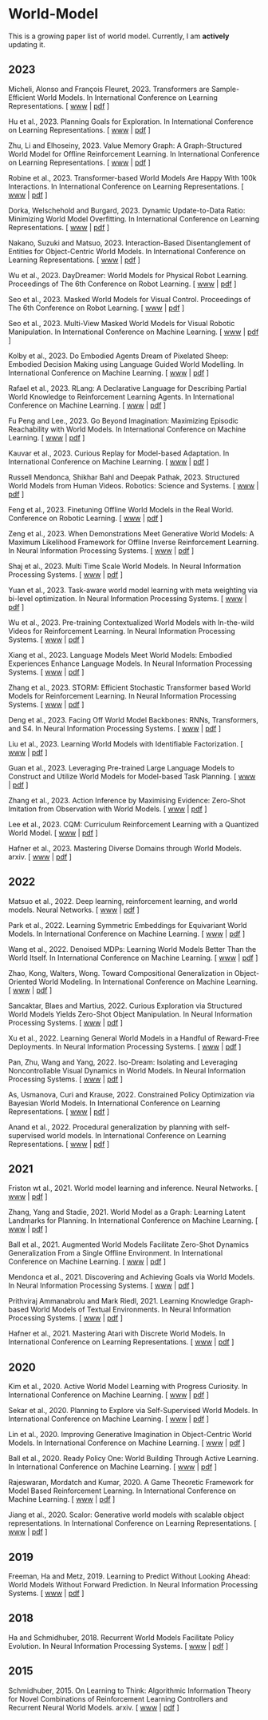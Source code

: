 # World-Model
This is a growing paper list of world model. Currently, I am **actively** updating it.

## 2023
Micheli, Alonso and François Fleuret, 2023. Transformers are Sample-Efficient World Models. In International Conference on Learning Representations. [ [www](https://openreview.net/forum?id=vhFu1Acb0xb) | [pdf](https://openreview.net/pdf?id=vhFu1Acb0xb) ]

Hu et al., 2023. Planning Goals for Exploration. In International Conference on Learning Representations. [ [www](https://openreview.net/forum?id=6qeBuZSo7Pr) | [pdf](https://openreview.net/pdf?id=6qeBuZSo7Pr) ]

Zhu, Li and Elhoseiny, 2023. Value Memory Graph: A Graph-Structured World Model for Offline Reinforcement Learning. In International Conference on Learning Representations. [ [www](https://openreview.net/forum?id=UYcIheNY9Pf) | [pdf](https://openreview.net/pdf?id=UYcIheNY9Pf) ]

Robine et al., 2023. Transformer-based World Models Are Happy With 100k Interactions. In International Conference on Learning Representations. [ [www](https://openreview.net/forum?id=TdBaDGCpjly) | [pdf](https://openreview.net/pdf?id=TdBaDGCpjly) ]

Dorka, Welschehold and Burgard, 2023. Dynamic Update-to-Data Ratio: Minimizing World Model Overfitting. In International Conference on Learning Representations. [ [www](https://openreview.net/forum?id=ZIkHSXzd9O7) | [pdf](https://openreview.net/pdf?id=ZIkHSXzd9O7) ]

Nakano, Suzuki and Matsuo, 2023. Interaction-Based Disentanglement of Entities for Object-Centric World Models. In International Conference on Learning Representations. [ [www](https://openreview.net/forum?id=JQc2VowqCzz) | [pdf](https://openreview.net/pdf?id=JQc2VowqCzz) ]

Wu et al., 2023. DayDreamer: World Models for Physical Robot Learning. Proceedings of The 6th Conference on Robot Learning. [ [www](https://proceedings.mlr.press/v205/wu23c.html) | [pdf](https://proceedings.mlr.press/v205/wu23c/wu23c.pdf) ]

Seo et al., 2023. Masked World Models for Visual Control. Proceedings of The 6th Conference on Robot Learning. [ [www](https://proceedings.mlr.press/v205/seo23a.html) | [pdf](https://proceedings.mlr.press/v205/seo23a/seo23a.pdf) ]

Seo et al., 2023. Multi-View Masked World Models for Visual Robotic Manipulation. In International Conference on Machine Learning. [ [www](https://openreview.net/forum?id=DwOUndjwiV) | [pdf](https://openreview.net/pdf?id=DwOUndjwiV) ]

Kolby et al., 2023. Do Embodied Agents Dream of Pixelated Sheep: Embodied Decision Making using Language Guided World Modelling. In International Conference on Machine Learning. [ [www](https://openreview.net/forum?id=Rm5Qi57C5I) | [pdf](https://openreview.net/pdf?id=Rm5Qi57C5I) ]

Rafael et al., 2023. RLang: A Declarative Language for Describing Partial World Knowledge to Reinforcement Learning Agents.  In International Conference on Machine Learning. [ [www](https://openreview.net/forum?id=dA6biC3XgO) | [pdf](https://openreview.net/pdf?id=dA6biC3XgO) ]

Fu Peng and Lee., 2023. Go Beyond Imagination: Maximizing Episodic Reachability with World Models. In International Conference on Machine Learning. [ [www](https://openreview.net/forum?id=JsAMuzA9o2) | [pdf](https://openreview.net/pdf?id=JsAMuzA9o2) ]

Kauvar et al., 2023. Curious Replay for Model-based Adaptation. In International Conference on Machine Learning. [ [www](https://openreview.net/forum?id=7p7YakZP2H) | [pdf](https://openreview.net/pdf?id=7p7YakZP2H) ]

Russell Mendonca, Shikhar Bahl and Deepak Pathak, 2023. Structured World Models from Human Videos. Robotics: Science and Systems. [ [www](https://roboticsconference.org/program/papers/012/) | [pdf](https://www.roboticsproceedings.org/rss19/p012.pdf) ]

Feng et al., 2023. Finetuning Offline World Models in the Real World. Conference on Robotic Learning. [ [www](https://openreview.net/forum?id=JkFeyEC6VXV) | [pdf](https://openreview.net/pdf?id=JkFeyEC6VXV) ]

Zeng et al., 2023. When Demonstrations Meet Generative World Models: A Maximum Likelihood Framework for Offline Inverse Reinforcement Learning. In Neural Information Processing Systems. [ [www](https://openreview.net/forum?id=oML3v2cFg2) | [pdf](https://openreview.net/pdf?id=oML3v2cFg2) ]

Shaj et al., 2023. Multi Time Scale World Models. In Neural Information Processing Systems. [ [www](https://openreview.net/forum?id=fY7dShbtmo) | [pdf](https://openreview.net/pdf?id=fY7dShbtmo) ]

Yuan et al., 2023. Task-aware world model learning with meta weighting via bi-level optimization. In Neural Information Processing Systems. [ [www](https://openreview.net/forum?id=IN3hQx1BrC) | [pdf](https://openreview.net/pdf?id=IN3hQx1BrC) ]

Wu et al., 2023. Pre-training Contextualized World Models with In-the-wild Videos for Reinforcement Learning. In Neural Information Processing Systems. [ [www](https://openreview.net/forum?id=8GuEVzAUQS) | [pdf](https://openreview.net/pdf?id=8GuEVzAUQS) ]

Xiang et al., 2023. Language Models Meet World Models: Embodied Experiences Enhance Language Models. In Neural Information Processing Systems. [ [www](https://openreview.net/forum?id=SVBR6xBaMl) | [pdf](https://openreview.net/pdf?id=SVBR6xBaMl) ]

Zhang et al., 2023. STORM: Efficient Stochastic Transformer based World Models for Reinforcement Learning. In Neural Information Processing Systems. [ [www](https://openreview.net/forum?id=WxnrX42rnS) | [pdf](https://openreview.net/forum?id=WxnrX42rnS) ]

Deng et al., 2023. Facing Off World Model Backbones: RNNs, Transformers, and S4. In Neural Information Processing Systems. [ [www](https://openreview.net/forum?id=GDYuzX0rwj) | [pdf](https://openreview.net/pdf?id=GDYuzX0rwj) ]

Liu et al., 2023. Learning World Models with Identifiable Factorization. [ [www](https://openreview.net/forum?id=6JJq5TW9Mc) | [pdf](https://openreview.net/pdf?id=6JJq5TW9Mc) ]

Guan et al., 2023. Leveraging Pre-trained Large Language Models to Construct and Utilize World Models for Model-based Task Planning. [ [www](https://openreview.net/forum?id=zDbsSscmuj) | [pdf](https://openreview.net/pdf?id=zDbsSscmuj) ]

Zhang et al., 2023. Action Inference by Maximising Evidence: Zero-Shot Imitation from Observation with World Models. [ [www](https://openreview.net/forum?id=WjlCQxpuxU) | [pdf](https://openreview.net/pdf?id=WjlCQxpuxU) ]

Lee et al., 2023. CQM: Curriculum Reinforcement Learning with a Quantized World Model. [ [www](https://openreview.net/forum?id=tcotyjon2a) | [pdf](https://openreview.net/pdf?id=tcotyjon2a) ]

Hafner et al., 2023. Mastering Diverse Domains through World Models. arxiv. [ [www](https://arxiv.org/abs/2301.04104) | [pdf](https://arxiv.org/pdf/2301.04104.pdf) ]

## 2022
Matsuo et al., 2022. Deep learning, reinforcement learning, and world models. Neural Networks. [ [www](https://www.sciencedirect.com/science/article/pii/S0893608022001150) | [pdf](https://pdf.sciencedirectassets.com/271125/1-s2.0-S0893608022X00063/1-s2.0-S0893608022001150/main.pdf?X-Amz-Security-Token=IQoJb3JpZ2luX2VjEJD%2F%2F%2F%2F%2F%2F%2F%2F%2F%2FwEaCXVzLWVhc3QtMSJGMEQCICrLKPmGgsitGiTAGuZthrpAmymIu73AK%2BJhniCsZdweAiAwiWbbnosI6oAINSLLW9nJqWfdmJJcZSUoEKVDKqfcXiqzBQhZEAUaDDA1OTAwMzU0Njg2NSIM7AoxxPicRBaHjkHNKpAFcDbJ1tXIN7vk69eVp%2F44bpNgPF4PlsmfhXvxK0rnDGOQmUmjxRQTE96boQSRc7E2tuUph48kRtPIRCKp88pEEYKyLxLrVLFbjh79cNJB%2BfKfHVUG6RGHttmvOu0sQXSwaGiBlMBxTRSVTZSlgo2aLBaaGLtS%2BpNWwwpmlxSuUjWALDRJcjr4LBd%2BOYZorbmlNMibDtnJYx0hHch3%2FezgRt5ozRU6gY2IkF1ZdrObb9l8WpTyjd9Xa0%2Fy6%2FLPaHvWim8k1YBOwq%2BTiMBY5MOGDC0uzw%2BvZRTpO2lGulHTg%2F5rqnUc9lfFyhnyzizdIoeeIQLWvdPUSM93yVuOlDd1ehoVbAzkEyTDKUZND%2FmJLV1DXBFL8rcq4gJU1HtDWdhkngb5py7X3%2Bdi8AgbZrpPHIujOBAaU8UgjpWTE3aXNWgc3ZMEr0XR76Kql36%2FWkffS0yTEEhklYSQrbuvZCNR9qL0DRCVgsr71pbV69jN%2FqtoszSfFUMW92omPc8glxVx6BZkBHbgTgvQ0VIsh0NyCjHHZ8qQ3nbxiPgt1Hx81GlkVqN3aSUFVaITiqGXuR03tgtTaQ7Og%2FicfDpgNh4Db0BwA7CcP%2F4Jawuf4JNre7T7B8%2FRwRMaWlDSXCvqndNQiovi8IwwYebKy6MGppMXwMKGBE3vtO3xOo6uL%2FWkVxCzvwnLNmC7122GSk6F5fu86wTWteWyym4fRWmtTtguo3dUmMQpBNyedYaBT4rqTh0JXnac6dhnKdGbiQMQHYb%2FelY88WyoPLt9doqnE14dyYTHzjgcWlJ9V1i%2BCDiOdsDvviVqybioLK4wDV9E6ADM%2FEkHJb1rRtefHiA8bLKgPk3fLJ63b6swd%2BcaAkS7fA4w74DboAY6sgGRoLuL%2BH41JGZqn5LSy%2FJkr2euOSCHvJ4kGdVOrogVPOG6%2FasifNcE6WD3rnXdtpgLNLQvel0fyOUIC6q7aYyMd0LzkgTmdOE1xvqvqjlkoJGeMPM6PgGGMsoxFXMV8M%2BnNjsuxti9Fni22aWMX4XwgOsycsyhaOvFirGswZxk%2BHwN5d6fbWBKyqejjN9YDgGLfYp3Wr3Tst6tCtQmQm9YnnbbAAY3o7Dy5n%2Bzwj5UZlTO&X-Amz-Algorithm=AWS4-HMAC-SHA256&X-Amz-Date=20230319T085243Z&X-Amz-SignedHeaders=host&X-Amz-Expires=300&X-Amz-Credential=ASIAQ3PHCVTYSDGSGBVG%2F20230319%2Fus-east-1%2Fs3%2Faws4_request&X-Amz-Signature=916ae9f1e3197e5385f8f26a95c85dd20bd27e38e2f9c26d678fd1835186ecc5&hash=b9cd03b635e19d3782561c3a11f92d8f031590154a367238d9d2ff288cd23322&host=68042c943591013ac2b2430a89b270f6af2c76d8dfd086a07176afe7c76c2c61&pii=S0893608022001150&tid=spdf-bb7047c8-1a29-4e25-b068-37c157752bbe&sid=329db40428a0d5487a8bc2502e9954ff3f99gxrqa&type=client&tsoh=d3d3LnNjaWVuY2VkaXJlY3QuY29t&ua=190c5705045a53055204&rr=7aa47b1bd9fdaf37&cc=cn) ]

Park et al., 2022. Learning Symmetric Embeddings for Equivariant World Models. In International Conference on Machine Learning. [ [www](https://proceedings.mlr.press/v162/park22a.html) | [pdf](https://proceedings.mlr.press/v162/park22a/park22a.pdf) ]

Wang et al., 2022. Denoised MDPs: Learning World Models Better Than the World Itself. In International Conference on Machine Learning. [ [www](https://proceedings.mlr.press/v162/wang22c.html) | [pdf](https://proceedings.mlr.press/v162/wang22c/wang22c.pdf) ] 

Zhao, Kong, Walters, Wong. Toward Compositional Generalization in Object-Oriented World Modeling. In International Conference on Machine Learning. [ [www](https://proceedings.mlr.press/v162/zhao22b.html) | [pdf](https://proceedings.mlr.press/v162/zhao22b/zhao22b.pdf) ]

Sancaktar, Blaes and Martius, 2022. Curious Exploration via Structured World Models Yields Zero-Shot Object Manipulation. In Neural Information Processing Systems. [ [www](https://openreview.net/forum?id=NnuYZ1el24C) | [pdf](https://openreview.net/pdf?id=NnuYZ1el24C) ]

Xu et al., 2022. Learning General World Models in a Handful of Reward-Free Deployments. In Neural Information Processing Systems. [ [www](https://proceedings.neurips.cc/paper_files/paper/2022/hash/ab6a2c6ee757afe43882121281f6065c-Abstract-Conference.html) | [pdf](https://proceedings.neurips.cc/paper_files/paper/2022/file/ab6a2c6ee757afe43882121281f6065c-Paper-Conference.pdf) ]

Pan, Zhu, Wang and Yang, 2022. Iso-Dream: Isolating and Leveraging Noncontrollable Visual Dynamics in World Models. In Neural Information Processing Systems. [ [www](https://openreview.net/forum?id=6LBfSduVg0N) | [pdf](https://openreview.net/pdf?id=6LBfSduVg0N) ]

As, Usmanova, Curi and Krause, 2022. Constrained Policy Optimization via Bayesian World Models. In International Conference on Learning Representations. [ [www](https://openreview.net/forum?id=PRZoSmCinhf) | [pdf](https://openreview.net/pdf?id=PRZoSmCinhf) ]

Anand et al., 2022. Procedural generalization by planning with self-supervised world models. In International Conference on Learning Representations. [ [www](https://openreview.net/forum?id=FmBegXJToY) | [pdf](https://openreview.net/pdf?id=FmBegXJToY) ]

## 2021
Friston wt al., 2021. World model learning and inference. Neural Networks. [ [www](https://psycnet.apa.org/record/2022-02182-049) | [pdf](https://web.archive.org/web/20211028143837id_/https://discovery.ucl.ac.uk/id/eprint/10137112/1/Friston_1-s2.0-S0893608021003610-main.pdf) ]

Zhang, Yang and Stadie, 2021. World Model as a Graph: Learning Latent Landmarks for Planning. In International Conference on Machine Learning. [ [www](https://proceedings.mlr.press/v139/zhang21x.html) | [pdf](http://proceedings.mlr.press/v139/zhang21x/zhang21x.pdf) ]

Ball et al., 2021. Augmented World Models Facilitate Zero-Shot Dynamics Generalization From a Single Offline Environment. In International Conference on Machine Learning. [ [www](http://proceedings.mlr.press/v139/ball21a.html) | [pdf](http://proceedings.mlr.press/v139/ball21a/ball21a.pdf) ]

Mendonca et al., 2021. Discovering and Achieving Goals via World Models. In Neural Information Processing Systems. [ [www](https://proceedings.neurips.cc/paper/2021/hash/cc4af25fa9d2d5c953496579b75f6f6c-Abstract.html) | [pdf](https://proceedings.neurips.cc/paper/2021/file/cc4af25fa9d2d5c953496579b75f6f6c-Paper.pdf) ]

Prithviraj Ammanabrolu and Mark Riedl, 2021. Learning Knowledge Graph-based World Models of Textual Environments. In Neural Information Processing Systems. [ [www](https://proceedings.neurips.cc/paper/2021/hash/1e747ddbea997a1b933aaf58a7953c3c-Abstract.html) | [pdf](https://proceedings.neurips.cc/paper_files/paper/2021/file/1e747ddbea997a1b933aaf58a7953c3c-Paper.pdf) ]

Hafner et al., 2021. Mastering Atari with Discrete World Models. In International Conference on Learning Representations. [ [www](https://openreview.net/forum?id=0oabwyZbOu) | [pdf](https://openreview.net/pdf?id=0oabwyZbOu) ]

## 2020
Kim et al., 2020. Active World Model Learning with Progress Curiosity. In International Conference on Machine Learning. [ [www](http://proceedings.mlr.press/v119/kim20e.html) | [pdf](http://proceedings.mlr.press/v119/kim20e/kim20e.pdf) ]

Sekar et al., 2020. Planning to Explore via Self-Supervised World Models. In International Conference on Machine Learning. [ [www](http://proceedings.mlr.press/v119/sekar20a.html) | [pdf](http://proceedings.mlr.press/v119/sekar20a/sekar20a.pdf) ]

Lin et al., 2020. Improving Generative Imagination in Object-Centric World Models. In International Conference on Machine Learning. [ [www](https://proceedings.mlr.press/v119/lin20f.html) | [pdf](http://proceedings.mlr.press/v119/lin20f/lin20f.pdf) ]

Ball et al., 2020. Ready Policy One: World Building Through Active Learning. In International Conference on Machine Learning. [ [www](https://proceedings.mlr.press/v119/ball20a.html) | [pdf](https://proceedings.mlr.press/v205/seo23a/seo23a.pdf) ]

Rajeswaran, Mordatch and Kumar, 2020. A Game Theoretic Framework for Model Based Reinforcement Learning. In International Conference on Machine Learning. [ [www](http://proceedings.mlr.press/v119/rajeswaran20a.html) | [pdf](http://proceedings.mlr.press/v119/rajeswaran20a/rajeswaran20a.pdf) ]

Jiang et al., 2020. Scalor: Generative world models with scalable object representations. In International Conference on Learning Representations. [ [www](https://openreview.net/forum?id=SJxrKgStDH) | [pdf](https://openreview.net/pdf?id=SJxrKgStDH) ]

## 2019
Freeman, Ha and Metz, 2019. Learning to Predict Without Looking Ahead: World Models Without Forward Prediction. In Neural Information Processing Systems. [ [www](https://proceedings.neurips.cc/paper/2019/hash/15cf76466b97264765356fcc56d801d1-Abstract.html) | [pdf](https://proceedings.neurips.cc/paper/2019/file/15cf76466b97264765356fcc56d801d1-Paper.pdf) ]

## 2018
Ha and Schmidhuber, 2018. Recurrent World Models Facilitate Policy Evolution. In Neural Information Processing Systems. [ [www](https://proceedings.neurips.cc/paper/2018/hash/2de5d16682c3c35007e4e92982f1a2ba-Abstract.html) | [pdf](https://proceedings.neurips.cc/paper/2018/file/2de5d16682c3c35007e4e92982f1a2ba-Paper.pdf) ]

## 2015
Schmidhuber, 2015. On Learning to Think: Algorithmic Information Theory for Novel Combinations of Reinforcement Learning Controllers and Recurrent Neural World Models. arxiv. [ [www](https://arxiv.org/abs/1511.09249) | [pdf](https://arxiv.org/pdf/1511.09249.pdf) ] 
